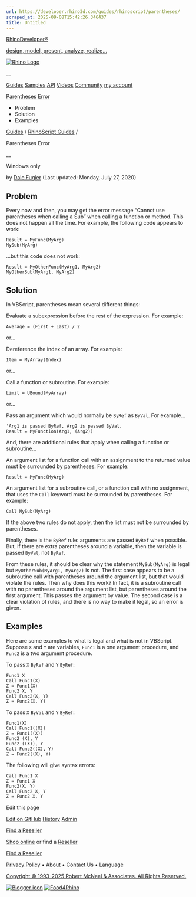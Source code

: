 ```yaml
---
url: https://developer.rhino3d.com/guides/rhinoscript/parentheses/
scraped_at: 2025-09-08T15:42:26.346437
title: Untitled
---
```


[RhinoDeveloper®](/)

[design, model, present, analyze, realize...](/)

[![Rhino Logo](https://developer.rhino3d.com/images/rhinodevlogo.png)](/)

__

[Guides](https://developer.rhino3d.com/guides)
[Samples](https://developer.rhino3d.com/samples)
[API](https://developer.rhino3d.com/api)
[Videos](https://developer.rhino3d.com/videos)
[Community](https://discourse.mcneel.com/c/rhino-developer) [my account
](https://www.rhino3d.com/my-account/ "Manage your account, licenses, and
teams")

[Parentheses
Error](https://developer.rhino3d.com/guides/rhinoscript/parentheses/)

  * Problem
  * Solution
  * Examples

[Guides](https://developer.rhino3d.com/en/guides/) / [RhinoScript
Guides](https://developer.rhino3d.com/en/guides/rhinoscript/) /

Parentheses Error

__

Windows only

by [Dale Fugier](https://discourse.mcneel.com/u/dale/) (Last updated: Monday,
July 27, 2020)

## Problem

Every now and then, you may get the error message “Cannot use parentheses when
calling a Sub” when calling a function or method. This does not happen all the
time. For example, the following code appears to work:

    
    
    Result = MyFunc(MyArg)
    MySub(MyArg)
    

…but this code does not work:

    
    
    Result = MyOtherFunc(MyArg1, MyArg2)
    MyOtherSub(MyArg1, MyArg2)
    

## Solution

In VBScript, parentheses mean several different things:

Evaluate a subexpression before the rest of the expression. For example:

    
    
    Average = (First + Last) / 2
    

or…

Dereference the index of an array. For example:

    
    
    Item = MyArray(Index)
    

or…

Call a function or subroutine. For example:

    
    
    Limit = UBound(MyArray)
    

or…

Pass an argument which would normally be `ByRef` as `ByVal`. For example…

    
    
    'Arg1 is passed ByRef, Arg2 is passed ByVal.
    Result = MyFunction(Arg1, (Arg2))
    

And, there are additional rules that apply when calling a function or
subroutine…

An argument list for a function call with an assignment to the returned value
must be surrounded by parentheses. For example:

    
    
    Result = MyFunc(MyArg)
    

An argument list for a subroutine call, or a function call with no assignment,
that uses the `Call` keyword must be surrounded by parentheses. For example:

    
    
    Call MySub(MyArg)
    

If the above two rules do not apply, then the list must not be surrounded by
parentheses.

Finally, there is the `ByRef` rule: arguments are passed `ByRef` when
possible. But, if there are extra parentheses around a variable, then the
variable is passed `ByVal`, not `ByRef`.

From these rules, it should be clear why the statement `MySub(MyArg)` is legal
but `MyOtherSub(MyArg1, MyArg2)` is not. The first case appears to be a
subroutine call with parentheses around the argument list, but that would
violate the rules. Then why does this work? In fact, it is a subroutine call
with no parentheses around the argument list, but parentheses around the first
argument. This passes the argument by value. The second case is a clear
violation of rules, and there is no way to make it legal, so an error is
given.

## Examples

Here are some examples to what is legal and what is not in VBScript. Suppose
`X` and `Y` are variables, `Func1` is a one argument procedure, and `Func2` is
a two argument procedure.

To pass `X` `ByRef` and `Y` `ByRef`:

    
    
    Func1 X
    Call Func1(X)
    Z = Func1(X)
    Func2 X, Y
    Call Func2(X, Y)
    Z = Func2(X, Y)
    

To pass `X` `ByVal` and `Y` `ByRef`:

    
    
    Func1(X)
    Call Func1((X))
    Z = Func1((X))
    Func2 (X), Y
    Func2 ((X)), Y
    Call Func2((X), Y)
    Z = Func2((X), Y)
    

The following will give syntax errors:

    
    
    Call Func1 X
    Z = Func1 X
    Func2(X, Y)
    Call Func2 X, Y
    Z = Func2 X, Y
    

Edit this page

[ Edit on
GitHub](https://github.com/mcneel/developer.rhino3d.com/edit/master/content/en/guides/rhinoscript/parentheses/index.md)
[
History](https://github.com/mcneel/developer.rhino3d.com/commits/master/content/en/guides/rhinoscript/parentheses/index.md)
[ Admin](https://developer.rhino3d.com/admin)

[Find a Reseller](https://www.rhino3d.com/sales)

[Shop online](https://www.rhino3d.com/store) or find a
[Reseller](https://www.rhino3d.com/sales)

[Find a Reseller](https://www.rhino3d.com/sales)

[Privacy Policy](https://www.rhino3d.com/privacy) •
[About](https://www.rhino3d.com/mcneel/about) • [Contact
Us](https://www.rhino3d.com/mcneel/contact) • [
Language](https://www.rhino3d.com/language "Change to a different region or
language")

[Copyright © 1993-2025 Robert McNeel & Associates. All Rights
Reserved.](https://www.rhino3d.com/mcneel/about)

[](https://www.facebook.com/McNeelRhinoceros/)
[](https://twitter.com/bobmcneel) [](https://www.linkedin.com/groups/75313/)
[](https://www.youtube.com/user/RhinoGuide/videos) [](https://vimeo.com/rhino)
[![Blogger
icon](https://developer.rhino3d.com/images/blogger.svg)](http://blog.rhino3d.com/)
[![Food4Rhino](https://developer.rhino3d.com/images/f4r_icon_01.svg)](https://www.food4rhino.com)

